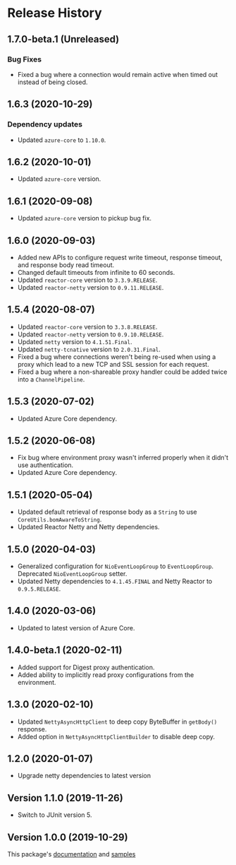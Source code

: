 # Release History

## 1.7.0-beta.1 (Unreleased)

### Bug Fixes

- Fixed a bug where a connection would remain active when timed out instead of being closed.

## 1.6.3 (2020-10-29)

### Dependency updates

- Updated `azure-core` to `1.10.0`.

## 1.6.2 (2020-10-01)

- Updated `azure-core` version.

## 1.6.1 (2020-09-08)

- Updated `azure-core` version to pickup bug fix.

## 1.6.0 (2020-09-03)

- Added new APIs to configure request write timeout, response timeout, and response body read timeout.
- Changed default timeouts from infinite to 60 seconds.
- Updated `reactor-core` version to `3.3.9.RELEASE`.
- Updated `reactor-netty` version to `0.9.11.RELEASE`.

## 1.5.4 (2020-08-07)

- Updated `reactor-core` version to `3.3.8.RELEASE`.
- Updated `reactor-netty` version to `0.9.10.RELEASE`.
- Updated `netty` version to `4.1.51.Final`.
- Updated `netty-tcnative` version to `2.0.31.Final`.
- Fixed a bug where connections weren't being re-used when using a proxy which lead to a new TCP and SSL session for each request.
- Fixed a bug where a non-shareable proxy handler could be added twice into a `ChannelPipeline`.

## 1.5.3 (2020-07-02)

- Updated Azure Core dependency.

## 1.5.2 (2020-06-08)

- Fix bug where environment proxy wasn't inferred properly when it didn't use authentication.
- Updated Azure Core dependency.

## 1.5.1 (2020-05-04)

- Updated default retrieval of response body as a `String` to use `CoreUtils.bomAwareToString`.
- Updated Reactor Netty and Netty dependencies.

## 1.5.0 (2020-04-03)

- Generalized configuration for `NioEventLoopGroup` to `EventLoopGroup`. Deprecated `NioEventLoopGroup` setter.
- Updated Netty dependencies to `4.1.45.FINAL` and Netty Reactor to `0.9.5.RELEASE`.

## 1.4.0 (2020-03-06)

- Updated to latest version of Azure Core.

## 1.4.0-beta.1 (2020-02-11)

- Added support for Digest proxy authentication.
- Added ability to implicitly read proxy configurations from the environment.

## 1.3.0 (2020-02-10)

- Updated `NettyAsyncHttpClient` to deep copy ByteBuffer in `getBody()` response.
- Added option in `NettyAsyncHttpClientBuilder` to disable deep copy.

## 1.2.0 (2020-01-07)

- Upgrade netty dependencies to latest version

## Version 1.1.0 (2019-11-26)

- Switch to JUnit version 5.

## Version 1.0.0 (2019-10-29)

This package's
[documentation](https://github.com/Azure/azure-sdk-for-java/blob/azure-core-http-netty_1.0.0/sdk/core/azure-core-http-netty/README.md)
and
[samples](https://github.com/Azure/azure-sdk-for-java/tree/azure-core-http-netty_1.0.0/sdk/core/azure-core-http-netty/src/samples/java/com/azure/core/http/netty)

